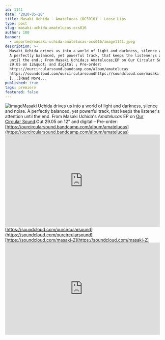 ```yaml
---
id: 1141
date: '2020-05-28'
title: Masaki Uchida - Amatelucas (OCS016) - Loose Lips
type: post
slug: masaki-uchida-amatelucas-ocs016
author: 100
banner:
  - imported/masaki-uchida-amatelucas-ocs016/image1141.jpeg
description: >-
  Masaki Uchida drives us into a world of light and darkness, silence and noise.
  A perfectly balanced, yet powerful track, that keeps the listener;s attention
  until the end.; From Masaki Uchida;s Amatelucas;EP on Our Circular Sound. Out
  29.05 on 12&quot; and digital ; Pre-order:
  https://ourcircularsound.bandcamp.com/album/amatelucas
  https://soundcloud.com/ourcircularsoundhttps://soundcloud.com/masaki-2
  [...]Read More...
published: true
tags: premiere
featured: false
---
```

![image](../imported/masaki-uchida-amatelucas-ocs016/image1141.jpeg)Masaki Uchida drives us into a world of light and darkness, silence and noise. A perfectly balanced, yet powerful track, that keeps the listener's attention until the end. From Masaki Uchida's _Amatelucas_ EP on [Our Circular Sound](https://ourcircularsound.bandcamp.com/).Out 29.05 on 12" and digital – Pre-order: [](https://ourcircularsound.bandcamp.com/album/amatelucas)[https://ourcircularsound.bandcamp.com/album/amatelucas](https://ourcircularsound.bandcamp.com/album/amatelucas)<iframe width='100%' height='300' scrolling='no' frameborder='no' allow='autoplay' src='https://w.soundcloud.com/player/?url=https%3A//api.soundcloud.com/tracks/829960636&color=%23ff5500&auto_play=false&hide_related=true&show_comments=true&show_user=true&show_reposts=false&show_teaser=false'></iframe>[](https://soundcloud.com/ourcircularsound)[https://soundcloud.com/ourcircularsound](https://soundcloud.com/ourcircularsound)  
[](https://soundcloud.com/masaki-2)[https://soundcloud.com/masaki-2](https://soundcloud.com/masaki-2)<iframe width='100%' height='300' scrolling='no' frameborder='no' allow='autoplay' src='https://www.youtube.com/embed/FeYK5jivggM'></iframe>
